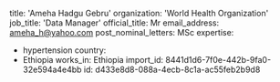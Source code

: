 title: 'Ameha Hadgu Gebru'
organization: 'World Health Organization'
job_title: 'Data Manager'
official_title: Mr
email_address: ameha_h@yahoo.com
post_nominal_letters: MSc
expertise:
  - hypertension
country:
  - Ethiopia
works_in: Ethiopia
import_id: 8441d1d6-7f0e-442b-9fa0-32e594a4e4bb
id: d433e8d8-088a-4ecb-8c1a-ac55feb2b9d8
